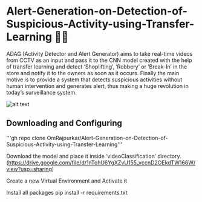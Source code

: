 # Alert-Generation-on-Detection-of-Suspicious-Activity-using-Transfer-Learning 🕵️‍♂️ 
ADAG (Activity Detector and Alert Generator) aims to take real-time videos from CCTV as an input and pass it to the CNN model created with the help of transfer learning and detect ‘Shoplifting’, ‘Robbery’ or ’Break-In’ in the store and notify it to the owners as soon as it occurs. Finally the main motive is to provide a system that detects suspicious activities without human intervention and generates alert, thus making a huge revolution in today’s surveillance system.

<img src="https://github.com/OmRajpurkar/Alert-Generation-on-Detection-of-Suspicious-Activity-using-Transfer-Learning/blob/main/videoClassification/Shoplifting.gif" alt="alt text">

## Downloading and Configuring

'''gh repo clone OmRajpurkar/Alert-Generation-on-Detection-of-Suspicious-Activity-using-Transfer-Learning'''

Download the model and place it inside ‘videoClassification’ directory.
(https://drive.google.com/file/d/1nTohU6YgXZvU155_vccnD2OEkdTW166W/view?usp=sharing)

Create a new Virtual Environment and Activate it

Install all packages
pip install -r requirements.txt
